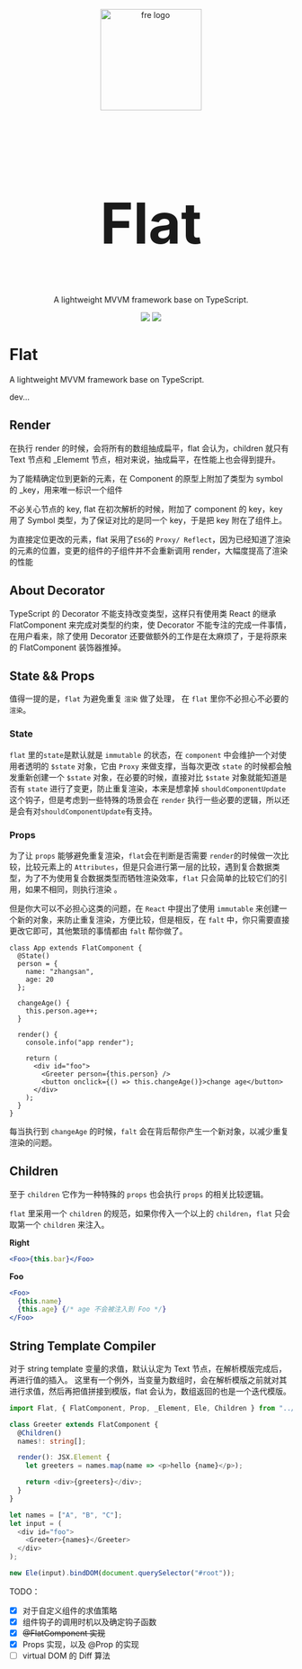 <div>
  <p align="center"><img src="https://github.com/flat-dev-ti/Flat/blob/master/doc/logo.png" alt="fre logo" width="180"></p>
  <h1 align="center" style="font-size:100px;">Flat</h1>
</div>
<p align="center">A lightweight MVVM framework base on TypeScript.</p>
<p align="center">
  <img src="https://img.shields.io/github/license/flat-dev-ti/Flat.svg?style=flat-square">
  <img src="https://img.shields.io/badge/TypeScript-3.2-blue.svg?style=flat-square">
</p>

# Flat

A lightweight MVVM framework base on TypeScript.

dev...

## Render

在执行 render 的时候，会将所有的数组抽成扁平，flat 会认为，children 就只有 Text 节点和 \_Elememt 节点，相对来说，抽成扁平，在性能上也会得到提升。

为了能精确定位到更新的元素，在 Component 的原型上附加了类型为 symbol 的 \_key，用来唯一标识一个组件

不必关心节点的 key, flat 在初次解析的时候，附加了 component 的 key，key 用了 Symbol 类型，为了保证对比的是同一个 key，于是把 key 附在了组件上。

为直接定位更改的元素，flat 采用了`ES6`的 `Proxy/ Reflect`，因为已经知道了渲染的元素的位置，变更的组件的子组件并不会重新调用 render，大幅度提高了渲染的性能

## About Decorator

TypeScript 的 Decorator 不能支持改变类型，这样只有使用类 React 的继承 FlatComponent 来完成对类型的约束，使 Decorator 不能专注的完成一件事情，在用户看来，除了使用 Decorator 还要做额外的工作是在太麻烦了，于是将原来的 FlatComponent 装饰器推掉。

## State && Props

值得一提的是，`flat` 为避免重复 `渲染` 做了处理， 在 `flat` 里你不必担心不必要的 `渲染`。

### State

`flat` 里的`state`是默认就是 `immutable` 的状态，在 `component` 中会维护一个对使用者透明的 `$state` 对象，它由 `Proxy` 来做支撑，当每次更改 `state` 的时候都会触发重新创建一个 `$state` 对象，在必要的时候，直接对比 `$state` 对象就能知道是否有 `state` 进行了变更，防止重复渲染，本来是想拿掉 `shouldComponentUpdate`这个钩子，但是考虑到一些特殊的场景会在 `render` 执行一些必要的逻辑，所以还是会有对`shouldComponentUpdate`有支持。

### Props

为了让 `props` 能够避免重复渲染，`flat`会在判断是否需要 `render`的时候做一次比较，比较元素上的 `Attributes`，但是只会进行第一层的比较，遇到复合数据类型，为了不为使用复合数据类型而牺牲渲染效率，`flat` 只会简单的比较它们的引用，如果不相同，则执行渲染 。

但是你大可以不必担心这类的问题，在 `React` 中提出了使用 `immutable` 来创建一个新的对象，来防止重复渲染，方便比较，但是相反，在 `falt` 中，你只需要直接更改它即可，其他繁琐的事情都由 `falt` 帮你做了。

```tsx
class App extends FlatComponent {
  @State()
  person = {
    name: "zhangsan",
    age: 20
  };

  changeAge() {
    this.person.age++;
  }

  render() {
    console.info("app render");

    return (
      <div id="foo">
        <Greeter person={this.person} />
        <button onclick={() => this.changeAge()}>change age</button>
      </div>
    );
  }
}
```

每当执行到 `changeAge` 的时候，`falt` 会在背后帮你产生一个新对象，以减少重复渲染的问题。

## Children

至于 `children` 它作为一种特殊的 `props` 也会执行 `props` 的相关比较逻辑。

`flat` 里采用一个 `children` 的规范，如果你传入一个以上的 `children`，`flat` 只会取第一个 `children` 来注入。

**Right**

```jsx
<Foo>{this.bar}</Foo>
```

**Foo**

```jsx
<Foo>
  {this.name}
  {this.age} {/* age 不会被注入到 Foo */}
</Foo>
```

## String Template Compiler

对于 string template 变量的求值，默认认定为 Text 节点，在解析模版完成后，再进行值的插入。
这里有一个例外，当变量为数组时，会在解析模版之前就对其进行求值，然后再把值拼接到模版，flat 会认为，数组返回的也是一个迭代模版。

```typescript
import Flat, { FlatComponent, Prop, _Element, Ele, Children } from "../../dist";

class Greeter extends FlatComponent {
  @Children()
  names!: string[];

  render(): JSX.Element {
    let greeters = names.map(name => <p>hello {name}</p>);

    return <div>{greeters}</div>;
  }
}

let names = ["A", "B", "C"];
let input = (
  <div id="foo">
    <Greeter>{names}</Greeter>
  </div>
);

new Ele(input).bindDOM(document.querySelector("#root"));
```

TODO：

- [x] 对于自定义组件的求值策略
- [x] 组件钩子的调用时机以及确定钩子函数
- [x] ~~@FlatComponent 实现~~
- [x] Props 实现，以及 @Prop 的实现
- [ ] virtual DOM 的 Diff 算法

